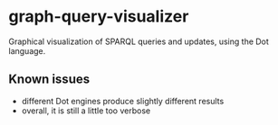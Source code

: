 # graph-query-visualizer

Graphical visualization of SPARQL queries and updates, using the Dot language.

## Known issues
- different Dot engines produce slightly different results
- overall, it is still a little too verbose
